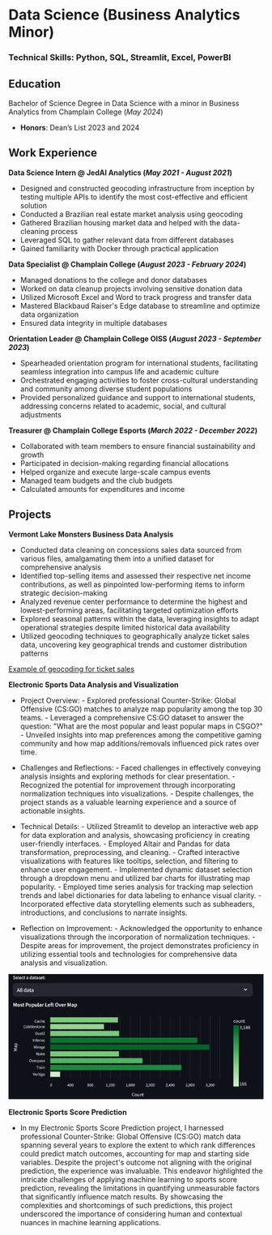 # Data Science (Business Analytics Minor)

### Technical Skills: Python, SQL, Streamlit, Excel, PowerBI

## Education
Bachelor of Science Degree in Data Science with a minor in Business Analytics from Champlain College (_May 2024_)
- **Honors**: Dean’s List 2023 and 2024

## Work Experience
**Data Science Intern @ JedAI Analytics (_May 2021 - August 2021_)**
- Designed and constructed geocoding infrastructure from inception by testing multiple APIs to identify the most cost-effective and efficient solution
- Conducted a Brazilian real estate market analysis using geocoding
- Gathered Brazilian housing market data and helped with the data-cleaning process
- Leveraged SQL to gather relevant data from different databases
- Gained familiarity with Docker through practical application

**Data Specialist @ Champlain College (_August 2023 - February 2024_)**
- Managed donations to the college and donor databases
- Worked on data cleanup projects involving sensitive donation data
- Utilized Microsoft Excel and Word to track progress and transfer data
- Mastered Blackbaud Raiser's Edge database to streamline and optimize data organization
- Ensured data integrity in multiple databases

**Orientation Leader @ Champlain College OISS (_August 2023 - September 2023_)**
- Spearheaded orientation program for international students, facilitating seamless integration into campus life and academic culture
- Orchestrated engaging activities to foster cross-cultural understanding and community among diverse student populations
- Provided personalized guidance and support to international students, addressing concerns related to academic, social, and cultural adjustments

**Treasurer @ Champlain College Esports (_March 2022 - December 2022_)**
-  Collaborated with team members to ensure financial sustainability and growth
- Participated in decision-making regarding financial allocations
- Helped organize and execute large-scale campus events
- Managed team budgets and the club budgets
- Calculated amounts for expenditures and income

## Projects
**Vermont Lake Monsters Business Data Analysis**
- Conducted data cleaning on concessions sales data sourced from various files, amalgamating them into a unified dataset for comprehensive analysis
- Identified top-selling items and assessed their respective net income contributions, as well as pinpointed low-performing items to inform strategic decision-making
- Analyzed revenue center performance to determine the highest and lowest-performing areas, facilitating targeted optimization efforts
- Explored seasonal patterns within the data, leveraging insights to adapt operational strategies despite limited historical data availability
- Utilized geocoding techniques to geographically analyze ticket sales data, uncovering key geographical trends and customer distribution patterns

[Example of geocoding for ticket sales](https://vtlm.tiiny.site/)

**Electronic Sports Data Analysis and Visualization**
- Project Overview:
       - Explored professional Counter-Strike: Global Offensive (CS:GO) matches to analyze map popularity among the top 30 teams.
       - Leveraged a comprehensive CS:GO dataset to answer the question: "What are the most popular and least popular maps in CSGO?"
       - Unveiled insights into map preferences among the competitive gaming community and how map additions/removals influenced pick rates over time.

- Challenges and Reflections:
        - Faced challenges in effectively conveying analysis insights and exploring methods for clear presentation.
        - Recognized the potential for improvement through incorporating normalization techniques into visualizations.
        - Despite challenges, the project stands as a valuable learning experience and a source of actionable insights.

- Technical Details:
       - Utilized Streamlit to develop an interactive web app for data exploration and analysis, showcasing proficiency in creating user-friendly interfaces.
       - Employed Altair and Pandas for data transformation, preprocessing, and cleaning.
       - Crafted interactive visualizations with features like tooltips, selection, and filtering to enhance user engagement.
       - Implemented dynamic dataset selection through a dropdown menu and utilized bar charts for illustrating map popularity.
       - Employed time series analysis for tracking map selection trends and label dictionaries for data labeling to enhance visual clarity.
       - Incorporated effective data storytelling elements such as subheaders, introductions, and conclusions to narrate insights.

- Reflection on Improvement:
       - Acknowledged the opportunity to enhance visualizations through the incorporation of normalization techniques.
       - Despite areas for improvement, the project demonstrates proficiency in utilizing essential tools and technologies for comprehensive data analysis and visualization.
       
![Example of Data Visualization](/assets/canvas.png)

**Electronic Sports Score Prediction**
- In my Electronic Sports Score Prediction project, I harnessed professional Counter-Strike: Global Offensive (CS:GO) match data spanning several years to explore the extent to which rank differences could predict match outcomes, accounting for map and starting side variables. Despite the project's outcome not aligning with the original prediction, the experience was invaluable. This endeavor highlighted the intricate challenges of applying machine learning to sports score prediction, revealing the limitations in quantifying unmeasurable factors that significantly influence match results. By showcasing the complexities and shortcomings of such predictions, this project underscored the importance of considering human and contextual nuances in machine learning applications.

